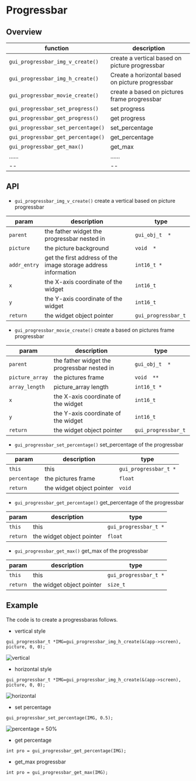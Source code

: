# Progressbar

## Overview

|function  | description  |
|--|--|
|`gui_progressbar_img_v_create()`|create a vertical based on picture progressbar|
|`gui_progressbar_img_h_create()`|Create a horizontal based on picture progressbar|
|`gui_progressbar_movie_create()`|create a  based on pictures frame progressbar|
|`gui_progressbar_set_progress()`|set progress|
|`gui_progressbar_get_progress()`|get progress|
|`gui_progressbar_set_percentage()`|set_percentage|
|`gui_progressbar_get_percentage()`|get_percentage|
|`gui_progressbar_get_max()`|get_max|
|......  |......  |
|--|--|

## API

-  `gui_progressbar_img_v_create()` 
    create a vertical based on picture progressbar

|param  | description  |type|
|--|--|--|
|`parent`|the father widget the progressbar nested in|`gui_obj_t  *`|
|`picture`|the picture background|`void  *`|
|`addr_entry`|get the first address of the image storage address information|`int16_t *`|
|`x`|the X-axis coordinate of the widget|`int16_t `|
|`y`|the Y-axis coordinate of the widget|`int16_t `|
|`return`|the widget object pointer|`gui_progressbar_t `|

-  `gui_progressbar_movie_create()` 
    create a  based on pictures frame progressbar

|param  | description  |type|
|--|--|--|
|`parent`|the father widget the progressbar nested in|`gui_obj_t  *`|
|`picture_array`|the pictures frame|`void  **`|
|`array_length`|picture_array length|`int16_t *`|
|`x`|the X-axis coordinate of the widget|`int16_t `|
|`y`|the Y-axis coordinate of the widget|`int16_t `|
|`return`|the widget object pointer|`gui_progressbar_t `|

-  `gui_progressbar_set_percentage()` 
    set_percentage of the progressbar

|param  | description  |type|
|--|--|--|
|`this`|this|`gui_progressbar_t *`|
|`percentage`|the pictures frame|`float `|
|`return`|the widget object pointer|`void`|

-  `gui_progressbar_get_percentage()` 
    get_percentage of the progressbar

|param  | description  |type|
|--|--|--|
|`this`|this|`gui_progressbar_t *`|
|`return`|the widget object pointer|`float`|

-  `gui_progressbar_get_max()` 
    get_max of the progressbar

|param  | description  |type|
|--|--|--|
|`this`|this|`gui_progressbar_t *`|
|`return`|the widget object pointer|`size_t`|

## Example
The code is to create a progressbaras follows.
+  vertical style

```
gui_progressbar_t *IMG=gui_progressbar_img_h_create(&(app->screen), picture, 0, 0);
```
![vertical](https://foruda.gitee.com/images/1694154259257637618/08ffb2a3_13406851.png "create_v.png")
+ horizontal style

```
gui_progressbar_t *IMG=gui_progressbar_img_h_create(&(app->screen), picture, 0, 0);
```
![horizontal](https://foruda.gitee.com/images/1694154279857524204/57d3e021_13406851.png "create_h.png")

+ set percentage

```
gui_progressbar_set_percentage(IMG, 0.5);
```
![percentage = 50%](https://foruda.gitee.com/images/1694154303391505761/f3d00de0_13406851.png "set_progressbar_percentage.png")
+ get percentage

```
int pro = gui_progressbar_get_percentage(IMG);
```
+ get_max progressbar

```
int pro = gui_progressbar_get_max(IMG);
```



